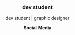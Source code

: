 <h3 align="center">dev student</h3>

<p align="center">dev student | graphic designer</p>
<div align="center">
   <strong> <p align="center">Social Media</p></strong>

</div>

